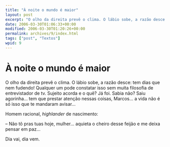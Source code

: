 ```yaml
---
title: "À noite o mundo é maior"
layout: post
excerpt: "O olho da direita prevê o clima. O lábio sobe, a razão desce: tem dias que nem fudendo! Qualquer um pode constatar isso sem muita filosofia de entrevistador de tv. Sujeito acorda e o quê? Já foi. Sabia não? Saiu agorinha… tem que prestar atenção nessas coisas, Marcos… a vida não é só isso que […]"
date: 2006-03-30T01:06:33+00:00
modified: 2006-03-30T01:20:26+00:00
permalink: archives/9/index.html
tags: ["post", "Textos"]
wpid: 9
---
```


# À noite o mundo é maior

O olho da direita prevê o clima. O lábio sobe, a razão desce: tem dias que nem fudendo! Qualquer um pode constatar isso sem muita filosofia de entrevistador de tv. Sujeito acorda e o quê? Já foi. Sabia não? Saiu agorinha… tem que prestar atenção nessas coisas, Marcos… a vida não é só isso que te mandaram avisar…

Homem racional, *highlander* de nascimento:

– Não tô pras tuas hoje, mulher… aquieta o cheiro desse feijão e me deixa pensar em paz…

Dia vai, dia vem.